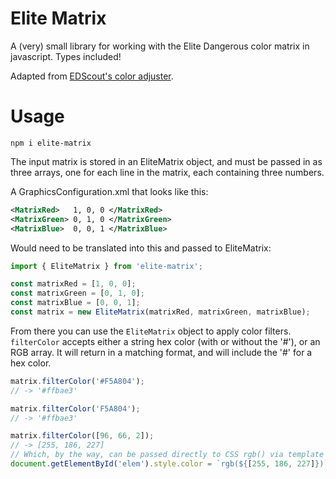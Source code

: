 # Elite Matrix
A (very) small library for working with the Elite Dangerous color matrix in javascript. Types
included!

Adapted from [EDScout's color adjuster][ed-scout].

# Usage
`npm i elite-matrix`

The input matrix is stored in an EliteMatrix object, and must be passed in as three arrays, one for
each line in the matrix, each containing three numbers.

A GraphicsConfiguration.xml that looks like this:
```xml
<MatrixRed>   1, 0, 0 </MatrixRed>
<MatrixGreen> 0, 1, 0 </MatrixGreen>
<MatrixBlue>  0, 0, 1 </MatrixBlue>
```

Would need to be translated into this and passed to EliteMatrix:
```javascript
import { EliteMatrix } from 'elite-matrix';

const matrixRed = [1, 0, 0];
const matrixGreen = [0, 1, 0];
const matrixBlue = [0, 0, 1];
const matrix = new EliteMatrix(matrixRed, matrixGreen, matrixBlue);
```

From there you can use the `EliteMatrix` object to apply color filters. `filterColor` accepts either
a string hex color (with or without the '#'), or an RGB array. It will return in a matching format,
and will include the '#' for a hex color.
```javascript
matrix.filterColor('#F5A804');
// -> '#ffbae3'

matrix.filterColor('F5A804');
// -> '#ffbae3'

matrix.filterColor([96, 66, 2]);
// -> [255, 186, 227]
// Which, by the way, can be passed directly to CSS rgb() via template literals:
document.getElementById('elem').style.color = `rgb(${[255, 186, 227]})`;
```

[ed-scout]: https://github.com/joncage/ed-scout/blob/master/EDScoutWebUI/HudColourAdjuster.py#L37

